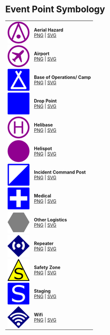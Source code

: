 # Event Point Symbology

|            |                     |
| ---------- | ------------------- | 
| <img src="https://github.com/NAPSG/USR-Symbology/blob/main/Event%20Point/SVGs/USR_EventPoint_OtherIncidentSupport_AerialHazard.svg" align="center" width="70px"/> | **Aerial Hazard** <br> <a href="https://github.com/NAPSG/USR-Symbology/blob/main/Event%20Point/PNGs/USR_EventPoint_OtherIncidentSupport_AerialHazard.png">PNG</a> \| <a href="https://github.com/NAPSG/USR-Symbology/blob/main/Event%20Point/SVGs/USR_EventPoint_OtherIncidentSupport_AerialHazard.svg">SVG</a>|
| <img src="https://github.com/NAPSG/USR-Symbology/blob/main/Event%20Point/SVGs/USR_EventPoint_OtherIncidentSupport_Airport.svg" align="center" width="70px"/> | **Airport** <br> <a href="https://github.com/NAPSG/USR-Symbology/blob/main/Event%20Point/PNGs/USR_EventPoint_OtherIncidentSupport_Airport.png">PNG</a> \| <a href="https://github.com/NAPSG/USR-Symbology/blob/main/Event%20Point/SVGs/USR_EventPoint_OtherIncidentSupport_Airport.svg">SVG</a>|
| <img src="https://github.com/NAPSG/USR-Symbology/blob/main/Event%20Point/SVGs/USR_EventPoint_OtherIncidentSupport_BoOCamp.svg" align="center" width="70px"/> | **Base of Operations/ Camp** <br> <a href="https://github.com/NAPSG/USR-Symbology/blob/main/Event%20Point/PNGs/USR_EventPoint_OtherIncidentSupport_BoOCamp.png">PNG</a> \| <a href="https://github.com/NAPSG/USR-Symbology/blob/main/Event%20Point/SVGs/USR_EventPoint_OtherIncidentSupport_BoOCamp.svg">SVG</a>|
| <img src="https://github.com/NAPSG/USR-Symbology/blob/main/Event%20Point/SVGs/USR_EventPoint_OtherIncidentSupport_DropPoint.svg" align="center" width="70px"/> | **Drop Point** <br> <a href="https://github.com/NAPSG/USR-Symbology/blob/main/Event%20Point/PNGs/USR_EventPoint_OtherIncidentSupport_DropPoint.png">PNG</a> \| <a href="https://github.com/NAPSG/USR-Symbology/blob/main/Event%20Point/SVGs/USR_EventPoint_OtherIncidentSupport_DropPoint.svg">SVG</a>|
| <img src="https://github.com/NAPSG/USR-Symbology/blob/main/Event%20Point/SVGs/USR_EventPoint_OtherIncidentSupport_Helibase.svg" align="center" width="70px"/> | **Helibase** <br> <a href="https://github.com/NAPSG/USR-Symbology/blob/main/Event%20Point/PNGs/USR_EventPoint_OtherIncidentSupport_Helibase.png">PNG</a> \| <a href="https://github.com/NAPSG/USR-Symbology/blob/main/Event%20Point/SVGs/USR_EventPoint_OtherIncidentSupport_Helibase.svg">SVG</a>|
| <img src="https://github.com/NAPSG/USR-Symbology/blob/main/Event%20Point/SVGs/USR_EventPoint_OtherIncidentSupport_Helispot.svg" align="center" width="70px"/> | **Helispot** <br> <a href="https://github.com/NAPSG/USR-Symbology/blob/main/Event%20Point/PNGs/USR_EventPoint_OtherIncidentSupport_Helispot.png">PNG</a> \| <a href="https://github.com/NAPSG/USR-Symbology/blob/main/Event%20Point/SVGs/USR_EventPoint_OtherIncidentSupport_Helispot.svg">SVG</a>|
| <img src="https://github.com/NAPSG/USR-Symbology/blob/main/Event%20Point/SVGs/USR_EventPoint_OtherIncidentSupport_IncidentCommandPost.svg" align="center" width="70px"/> | **Incident Command Post** <br> <a href="https://github.com/NAPSG/USR-Symbology/blob/main/Event%20Point/PNGs/USR_EventPoint_OtherIncidentSupport_IncidentCommandPost.png">PNG</a> \| <a href="https://github.com/NAPSG/USR-Symbology/blob/main/Event%20Point/SVGs/USR_EventPoint_OtherIncidentSupport_IncidentCommandPost.svg">SVG</a>|
| <img src="https://github.com/NAPSG/USR-Symbology/blob/main/Event%20Point/SVGs/USR_EventPoint_OtherIncidentSupport_Medical.svg" align="center" width="70px"/> | **Medical** <br> <a href="https://github.com/NAPSG/USR-Symbology/blob/main/Event%20Point/PNGs/USR_EventPoint_OtherIncidentSupport_Medical.png">PNG</a> \| <a href="https://github.com/NAPSG/USR-Symbology/blob/main/Event%20Point/SVGs/USR_EventPoint_OtherIncidentSupport_Medical.svg">SVG</a>|
| <img src="https://github.com/NAPSG/USR-Symbology/blob/main/Event%20Point/SVGs/USR_EventPoint_OtherIncidentSupport_OtherLogistics.svg" align="center" width="70px"/> | **Other Logistics** <br> <a href="https://github.com/NAPSG/USR-Symbology/blob/main/Event%20Point/PNGs/USR_EventPoint_OtherIncidentSupport_OtherLogistics.png">PNG</a> \| <a href="https://github.com/NAPSG/USR-Symbology/blob/main/Event%20Point/SVGs/USR_EventPoint_OtherIncidentSupport_OtherLogistics.svg">SVG</a>|
| <img src="https://github.com/NAPSG/USR-Symbology/blob/main/Event%20Point/SVGs/USR_EventPoint_OtherIncidentSupport_Repeater.svg" align="center" width="70px"/> | **Repeater** <br> <a href="https://github.com/NAPSG/USR-Symbology/blob/main/Event%20Point/PNGs/USR_EventPoint_OtherIncidentSupport_Repeater.png">PNG</a> \| <a href="https://github.com/NAPSG/USR-Symbology/blob/main/Event%20Point/SVGs/USR_EventPoint_OtherIncidentSupport_Repeater.svg">SVG</a>|
| <img src="https://github.com/NAPSG/USR-Symbology/blob/main/Event%20Point/SVGs/USR_EventPoint_OtherIncidentSupport_SafetyZone.svg" align="center" width="70px"/> | **Safety Zone** <br> <a href="https://github.com/NAPSG/USR-Symbology/blob/main/Event%20Point/PNGs/USR_EventPoint_OtherIncidentSupport_SafetyZone.png">PNG</a> \| <a href="https://github.com/NAPSG/USR-Symbology/blob/main/Event%20Point/SVGs/USR_EventPoint_OtherIncidentSupport_SafetyZone.svg">SVG</a>|
| <img src="https://github.com/NAPSG/USR-Symbology/blob/main/Event%20Point/SVGs/USR_EventPoint_OtherIncidentSupport_Staging.svg" align="center" width="70px"/> | **Staging** <br> <a href="https://github.com/NAPSG/USR-Symbology/blob/main/Event%20Point/PNGs/USR_EventPoint_OtherIncidentSupport_Staging.png">PNG</a> \| <a href="https://github.com/NAPSG/USR-Symbology/blob/main/Event%20Point/SVGs/USR_EventPoint_OtherIncidentSupport_Staging.svg">SVG</a>|
| <img src="https://github.com/NAPSG/USR-Symbology/blob/main/Event%20Point/SVGs/USR_EventPoint_OtherIncidentSupport_Wifi.svg" align="center" width="70px"/> | **Wifi** <br> <a href="https://github.com/NAPSG/USR-Symbology/blob/main/Event%20Point/PNGs/USR_EventPoint_OtherIncidentSupport_Wifi.png">PNG</a> \| <a href="https://github.com/NAPSG/USR-Symbology/blob/main/Event%20Point/SVGs/USR_EventPoint_OtherIncidentSupport_Wifi.svg">SVG</a>|
